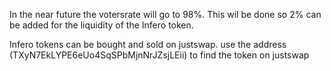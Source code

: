 In the near future the votersrate will go to 98%. This wil be done so 2% can be added for the liquidity of the Infero token.

Infero tokens can be bought and sold on justswap. use the address (TXyN7EkLYPE6eUo4SqSPbMjnNrJZsjLEii) to find the token on justswap
